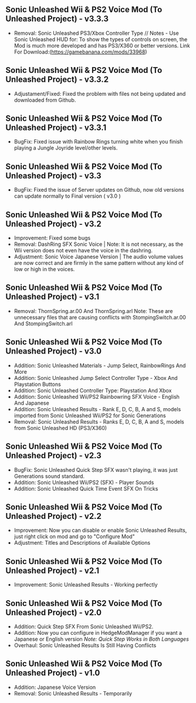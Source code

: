 ## Sonic Unleashed Wii & PS2 Voice Mod (To Unleashed Project) - v3.3.3

- Removal: Sonic Unleashed PS3/Xbox Controller Type // Notes - Use Sonic Unleashed HUD for: To show the types of controls on screen, the Mod is much more developed and has PS3/X360 or better versions. 
Link For Download:(https://gamebanana.com/mods/33968)


## Sonic Unleashed Wii & PS2 Voice Mod (To Unleashed Project) - v3.3.2

- Adjustament/Fixed: Fixed the problem with files not being updated and downloaded from Github.


## Sonic Unleashed Wii & PS2 Voice Mod (To Unleashed Project) - v3.3.1

- BugFix: Fixed issue with Rainbow Rings turning white when you finish playing a Jungle Joyride level/other levels.


## Sonic Unleashed Wii & PS2 Voice Mod (To Unleashed Project) - v3.3

- BugFix: Fixed the issue of Server updates on Github, now old versions can update normally to Final version ( v3.0 )


## Sonic Unleashed Wii & PS2 Voice Mod (To Unleashed Project) - v3.2

- Improvement: Fixed some bugs
- Removal: DashRing SFX Sonic Voice | Note: It is not necessary, as the Wii version does not even have the voice in the dashring.
- Adjustment: Sonic Voice Japanese Version | The audio volume values ​are now correct and are firmly in the same pattern without any kind of low or high in the voices.


## Sonic Unleashed Wii & PS2 Voice Mod (To Unleashed Project) - v3.1

- Removal: ThornSpring.ar.00 And ThornSpring.arl
  Note: These are unnecessary files that are causing conflicts with StompingSwitch.ar.00 And StompingSwitch.arl


## Sonic Unleashed Wii & PS2 Voice Mod (To Unleashed Project) - v3.0

- Addition: Sonic Unleashed Materials - Jump Select, RainbowRings And More
- Addition: Sonic Unleashed Jump Select Controller Type - Xbox And Playstation Buttons
- Addition: Sonic Unleashed Controller Type: Playstation And Xbox
- Addition: Sonic Unleashed Wii/PS2 Rainbowring SFX Voice - English And Japanese
- Addition: Sonic Unleashed Results - Rank E, D, C, B, A and S, models imported from Sonic Unleashed Wii/PS2 for Sonic Generations
- Removal: Sonic Unleashed Results - Ranks E, D, C, B, A and S, models from Sonic Unleashed HD (PS3/X360)


## Sonic Unleashed Wii & PS2 Voice Mod (To Unleashed Project) - v2.3

- BugFix: Sonic Unleashed Quick Step SFX wasn't playing, it was just Generations sound standard.
- Addition: Sonic Unleashed Wii/PS2 (SFX) - Player Sounds
- Addition: Sonic Unleashed Quick Time Event SFX On Tricks


## Sonic Unleashed Wii & PS2 Voice Mod (To Unleashed Project) - v2.2

- Improvement: Now you can disable or enable Sonic Unleashed Results, just right click on mod and go to "Configure Mod"
- Adjustment: Titles and Descriptions of Available Options


## Sonic Unleashed Wii & PS2 Voice Mod (To Unleashed Project) - v2.1

- Improvement: Sonic Unleashed Results - Working perfectly


## Sonic Unleashed Wii & PS2 Voice Mod (To Unleashed Project) - v2.0

- Addition: Quick Step SFX From Sonic Unleashed Wii/PS2.
- Addition: Now you can configure in HedgeModManager if you want a Japanese or English version *Note: Quick Step Works in Both Languages*
- Overhaul: Sonic Unleashed Results Is Still Having Conflicts 


## Sonic Unleashed Wii & PS2 Voice Mod (To Unleashed Project) - v1.0

- Addition: Japanese Voice Version
- Removal: Sonic Unleashed Results - Temporarily

